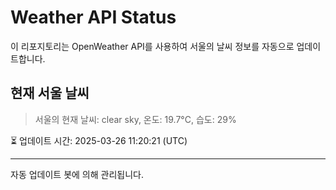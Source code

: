 
# Weather API Status

이 리포지토리는 OpenWeather API를 사용하여 서울의 날씨 정보를 자동으로 업데이트합니다.

## 현재 서울 날씨
> 서울의 현재 날씨: clear sky, 온도: 19.7°C, 습도: 29%

⏳ 업데이트 시간: 2025-03-26 11:20:21 (UTC)

---
자동 업데이트 봇에 의해 관리됩니다.
